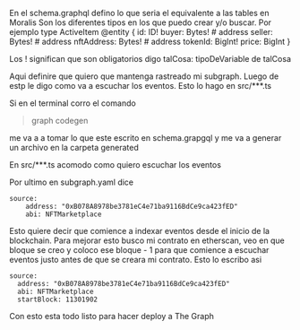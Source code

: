En el schema.graphql defino lo que seria el equivalente a las tables en Moralis
Son los diferentes tipos en los que puedo crear y/o buscar. Por ejemplo
type ActiveItem @entity {
id: ID!
buyer: Bytes! # address
seller: Bytes! # address
nftAddress: Bytes! # address
tokenId: BigInt!
price: BigInt
}

Los ! significan que son obligatorios
digo
talCosa: tipoDeVariable de talCosa

Aqui definire que quiero que mantenga rastreado mi subgraph. Luego de estp le digo como va a
escuchar los eventos. Esto lo hago en src/\*\*\*.ts

Si en el terminal corro el comando

> graph codegen

me va a a tomar lo que este escrito en schema.grapgql y me va a generar un archivo en la carpeta generated

En src/\*\*\*.ts acomodo como quiero escuchar los eventos

Por ultimo en subgraph.yaml dice

    source:
        address: "0xB078A8978be3781eC4e71ba9116BdCe9ca423fED"
        abi: NFTMarketplace

Esto quiere decir que comience a indexar eventos desde el inicio de la blockchain. Para mejorar esto busco mi contrato en etherscan, veo en que bloque se creo y coloco ese bloque - 1 para que
comience a escuchar eventos justo antes de que se creara mi contrato. Esto lo escribo asi

    source:
      address: "0xB078A8978be3781eC4e71ba9116BdCe9ca423fED"
      abi: NFTMarketplace
      startBlock: 11301902

Con esto esta todo listo para hacer deploy a The Graph

